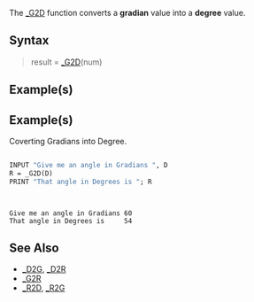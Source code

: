 The [_G2D](_G2D) function converts a **gradian** value into a **degree** value. 


## Syntax

>  result = [_G2D](_G2D)(num)


## Example(s)

## Example(s)
 Coverting Gradians into Degree.

```vb

INPUT "Give me an angle in Gradians ", D
R = _G2D(D)
PRINT "That angle in Degrees is "; R

```

```text


Give me an angle in Gradians 60
That angle in Degrees is     54

```



## See Also
 
* [_D2G](_D2G), [_D2R](_D2R)
* [_G2R](_G2R)
* [_R2D](_R2D), [_R2G](_R2G)




